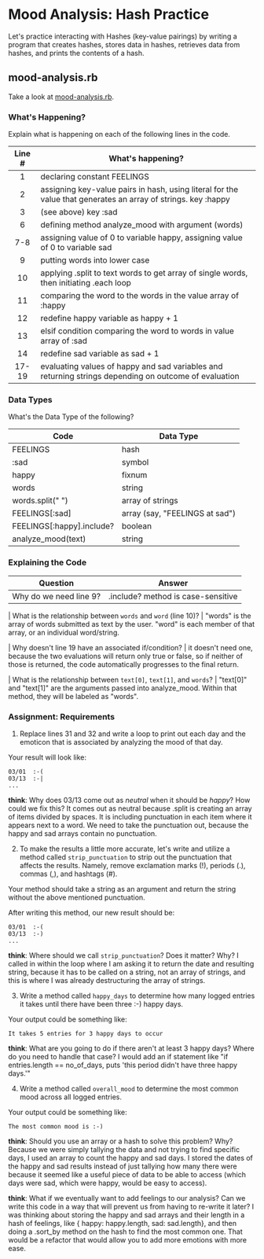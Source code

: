 # Mood Analysis: Hash Practice
Let's practice interacting with Hashes (key-value pairings) by writing a program that creates hashes, stores data in hashes, retrieves data from hashes, and prints the contents of a hash.

## mood-analysis.rb
Take a look at [mood-analysis.rb](mood-analysis.rb).

### What's Happening?
Explain what is happening on each of the following lines in the code.

| Line # | What's happening?
|:------:|-------------------
| 1      | declaring constant FEELINGS
| 2      | assigning key-value pairs in hash, using literal for the value that generates an array of strings. key :happy
| 3      | (see above) key :sad
| 6      | defining method analyze_mood with argument (words)
| 7-8    | assigning value of 0 to variable happy, assigning value of 0 to variable sad
| 9      | putting words into lower case
| 10     | applying .split to text words to get array of single words, then initiating .each loop
| 11     | comparing the word to the words in the value array of :happy
| 12     | redefine happy variable as happy + 1
| 13     | elsif condition comparing the word to words in value array of :sad
| 14     | redefine sad variable as sad + 1
| 17-19  | evaluating values of happy and sad variables and returning strings depending on outcome of evaluation

### Data Types
What's the Data Type of the following?

| Code                       | Data Type
|----------------------------|-----------
| FEELINGS                   | hash
| :sad                       | symbol
| happy                      | fixnum
| words                      | string
| words.split(" ")           | array of strings
| FEELINGS[:sad]             | array (say, "FEELINGS at sad")
| FEELINGS[:happy].include?  | boolean
| analyze_mood(text)         | string

### Explaining the Code
| Question               | Answer
|------------------------|-------
| Why do we need line 9? | .include? method is case-sensitive

| What is the relationship between `words` and `word` (line 10)? | "words" is the array of words submitted as text by the user. "word" is each member of that array, or an individual word/string.

| Why doesn't line 19 have an associated if/condition? | it doesn't need one, because the two evaluations will return only true or false, so if neither of those is returned, the code automatically progresses to the final return.

| What is the relationship between `text[0]`, `text[1]`, and `words`? |
"text[0]" and "text[1]" are the arguments passed into analyze_mood. Within that method, they will be labeled as "words".

### Assignment: Requirements
1. Replace lines 31 and 32 and write a loop to print out each day and the emoticon that is associated by analyzing the mood of that day.

Your result will look like:
```
03/01  :-(
03/13  :-|
...
```



**think**: Why does 03/13 come out as _neutral_ when it should be _happy_? How could we fix this?
It comes out as neutral because .split is creating an array of items divided by spaces. It is including punctuation in each item where it appears next to a word. We need to take the punctuation out, because the happy and sad arrays contain no punctuation.

2. To make the results a little more accurate, let's write and utilize a method called `strip_punctuation` to strip out the punctuation that affects the results. Namely, remove  exclamation marks (!), periods (.), commas (,), and hashtags (#).

Your method should take a string as an argument and return the string without the above mentioned punctuation.

After writing this method, our new result should be:
```
03/01  :-(
03/13  :-)
...
```

**think**: Where should we call `strip_punctuation`? Does it matter? Why?
I called in within the loop where I am asking it to return the date and resulting string, because it has to be called on a string, not an array of strings, and this is where I was already destructuring the array of strings.

3. Write a method called `happy_days` to determine how many logged entries it takes until there have been three :-) happy days.

Your output could be something like:
```
It takes 5 entries for 3 happy days to occur
```

**think**: What are you going to do if there aren't at least 3 happy days? Where do you need to handle that case?
I would add an if statement like "if entries.length == no_of_days, puts 'this period didn't have three happy days.'"

4. Write a method called `overall_mood` to determine the most common mood across all logged entries.

Your output could be something like:
```
The most common mood is :-)
```

**think**: Should you use an array or a hash to solve this problem? Why?
Because we were simply tallying the data and not trying to find specific days, I used an array to count the happy and sad days. I stored the dates of the happy and sad results instead of just tallying how many there were because it seemed like a useful piece of data to be able to access (which days were sad, which were happy, would be easy to access).

**think**: What if we eventually want to add feelings to our analysis? Can we write this code in a way that will prevent us from having to re-write it later?
I was thinking about storing the happy and sad arrays and their length in a hash of feelings, like { happy: happy.length, sad: sad.length}, and then doing a .sort_by method on the hash to find the most common one. That would be a refactor that would allow you to add more emotions with more ease.
